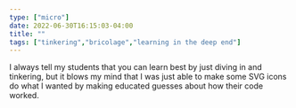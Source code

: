 ```yaml
---
type: ["micro"]
date: 2022-06-30T16:15:03-04:00
title: ""
tags: ["tinkering","bricolage","learning in the deep end"]
---
```

I always tell my students that you can learn best by just diving in and tinkering, but it blows my mind that I was just able to make some SVG icons do what I wanted by making educated guesses about how their code worked.
